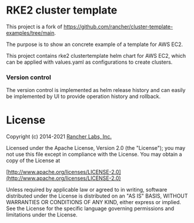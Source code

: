 # RKE2 cluster template

This project is a fork of https://github.com/rancher/cluster-template-examples/tree/main.

The purpose is to show an concrete example of a template for AWS EC2.

This project contains rke2 clustertemplate helm chart for AWS EC2, which can be applied with values.yaml as configurations to create clusters.


### Version control

The version control is implemented as helm release history and can easily be implemented by UI to provide operation history and rollback.

# License

Copyright (c) 2014-2021 [Rancher Labs, Inc.](http://rancher.com)

Licensed under the Apache License, Version 2.0 (the "License");
you may not use this file except in compliance with the License.
You may obtain a copy of the License at

[http://www.apache.org/licenses/LICENSE-2.0](http://www.apache.org/licenses/LICENSE-2.0)

Unless required by applicable law or agreed to in writing, software
distributed under the License is distributed on an "AS IS" BASIS,
WITHOUT WARRANTIES OR CONDITIONS OF ANY KIND, either express or implied.
See the License for the specific language governing permissions and
limitations under the License.
